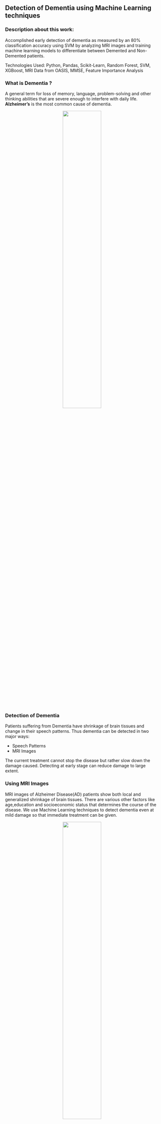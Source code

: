 ## Detection of Dementia using Machine Learning techniques
### Description about this work:
Accomplished early detection of dementia as measured by an 80% classification accuracy using SVM by analyzing
MRI images and training machine learning models to differentiate between Demented and Non-Demented patients.

Technologies Used: Python, Pandas, Scikit-Learn, Random Forest, SVM, XGBoost, MRI Data from OASIS, MMSE, Feature
Importance Analysis

### What is Dementia ?
A general term for loss of memory, language, problem-solving and other thinking abilities that are severe enough to interfere with daily life. 
**Alzheimer’s** is the most common cause of dementia.

<p align="center"><img src="images/types.jpeg" width=50% height=50% ></p>

### Detection of Dementia
Patients suffering from Dementia have shrinkage of brain tissues and change in their speech patterns. 
Thus dementia can be detected in two major ways:
- Speech Patterns
- MRI Images

The current treatment cannot stop the disease but rather slow down the damage caused.
Detecting at early stage can reduce damage to large extent.


### Using MRI Images
MRI images of Alzheimer Disease(AD) patients show both local and generalized shrinkage of brain tissues. There are various other factors like age,education and socioeconomic status that determines the course of the disease.
We use Machine Learning techniques to detect dementia even at mild damage so that immediate treatment can be given.

<p align="center"><img src="images/MRI.png" width=50% height=50% ></p>

### Dataset
- We used MRI related dataset from Open Access Series of Imaging Studies (OASIS)
- It is longitudinal MRI data consisting of 150 people aged between 60 to 96.
- Everyone is right handed.
- Some patients were under NonDemented category at first visit but later on were found Demented. These fall under category Converted.

#### Column Description

| Column Name | Description |
| --- | ----------- |
| EDUC | Years of education |
| SES | Socioeconomic Status |
| MMSE | Mini Mental State Examination |
| CDR | Clinical Dementia Rating |
| eTIV | Estimated Total Intracranial Volume |
| nWBV | Normalized Whole Brain Volume |
| ASF | Atlas Scaling Factor

### Correlation between Variables

<p align="center"><img src="images/Correlation.png" width=50% height=50% ></p>

### Dementia and Gender

| Category | M | F |
| --------- | ----- | ------ |
| Demented | 40 | 38 |
| Non-Demented | 22 | 50 |

More number of males have dementia than females.

### Dementia and MSSE (Mini Mental State Examination)

Nondemented has higher test result ranging from 25 to 30.

### Dementia and nWBV (Normalized Whole Brain Volume)

Nondemented group has higher brain volume than Demented group. This is true  because the disease causes the shrinking brain tissue.

### Dementia and Age

- There is a higher concentration of 70-80 years old in the Demented patient group than the Nondemented group.
- We guess patients who suffered from the disease have lower survival rate and hence there are very few over 90 years old.

### Clinical Dementia Rating (CDR)

Relation between variables and CDR (Clinical Dementia Rating) :
- While the Dementia/Non-Dementia classification had relation with age and gender, this direct connection is not found with CDR.
- No obvious connection between Education Level/Socio Economic Status and CDR as well.
- While the MMS examination results of objects not diagnosed with Dementia concentrate near 27-30 point rate, MMSE results of objects diagnosed with Dementia seems to be more spreaded. The objects had the highest MMSE score but still have Clinical Dementia Rating of 0.5 or 1. No obvious connection between Estimated total intracranial volume and Dementia Diagnosis.
- Normalized whole-brain volume seems to be more spreaded for objects with CDR = 0 and narrows as CDR grows up. No obvious connection between Atlas scaling factor and Dementia Diagnosis.

### Machine Learning Models

### Random Forest
- It is an ensemble learning method that constructs multiple decision trees and outputs the class that is the mode of the classes or mean/average prediction of the individual trees.
- Classifying Dementia vs Non-Dementia prediction using random forest classifier.

### Support Vector Machine (SVM)
- Support Vector Machine or SVM is a supervised machine learning model which can solve linear as well as non-linear problems.
- Classifying Dementia vs Non-Dementia prediction using support vector machine(SVM), Nondemented = 0,Demented = 1

### XG Boost
- XGBOOST is a decision tree based  ensemble machine learning model.
- It uses gradient boosting framework.
- Classifying Dementia vs Non-Dementia prediction using XGB Classifier, Nondemented = 0,Demented = 1

### Results
- An ROC curve (receiver operating characteristic curve) is a graph showing the performance of a classification model at all classification thresholds. This curve plots 2 parameters: True Positive Rate & False Positive Rate.
- Area under ROC curve (AUC) is between 0.5 to 1, 1 being best classifier.
- We plot AUC for all three models to see difference between them.

<p align="center"><img src="images/ROC.png" width=50% height=50% ></p>

- Following graph shows relative feature importance in classification of Demented vs Non-Demented.

<p align="center"><img src="images/Feature.png" width=50% height=50% ></p>

- We observe that MMSE is the most important feature whereas gender and socio economic status are least important features.

### Classifying CDR
- Instead of binary classification between Dementia and Non-Dementia we can classify into CDR classes which will give the severity of dementia.
- Classification model classifies CDR into 0,0.5 and 1 where:
0: Non Dementia	0.5: Mild Dementia	1: Severe Dementia
- We use the classification based models: random forest, support vector machine (SVM) and XGBOOST to classify CDR.
- We observe accuracy of 80% in case of SVM and accuracies of 73% and 78% in random forst and XGBOOST respectively.
- Following graph shows relative feature importance in classification of CDR.

<p align="center"><img src="images/Feature-CDR.png" width=50% height=50% ></p>

- Similar to Dementia vs Non Dementia classification, we observe that MMSE is the most important feature whereas gender and socio economic status are least important features.

### Future Scope
- Only MRI images has been used here to detect Dementia. The current work can be extended by inculcating speech patterns. A combined model can be created which uses both MRI images and speech patterns to detect Dementia and it's severity which can give more accurate results.

- Deep learning techniques couldn't be incorporated due to fewer data points. In case of availability of more data deep learning can be used.



